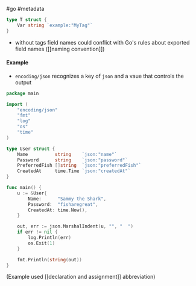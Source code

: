 #go #metadata

```go
type T struct {
	Var string `example:"MyTag"`
}
```

- without tags field names could conflict with Go's rules about exported field names ([[naming convention]])

#### Example
- `encoding/json` recognizes a key of `json` and a vaue that controls the output

```go
package main

import (
	"encoding/json"
	"fmt"
	"log"
	"os"
	"time"
)

type User struct {
	Name          string    `json:"name"`
	Password      string    `json:"password"`
	PreferredFish []string  `json:"preferredFish"`
	CreatedAt     time.Time `json:"createdAt"`
}

func main() {
	u := &User{
		Name:      "Sammy the Shark",
		Password:  "fisharegreat",
		CreatedAt: time.Now(),
	}

	out, err := json.MarshalIndent(u, "", "  ")
	if err != nil {
		log.Println(err)
		os.Exit(1)
	}

	fmt.Println(string(out))
}
```

(Example used [[declaration and assignment]] abbreviation)